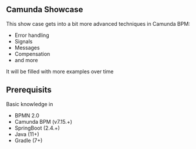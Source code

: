 ## Camunda Showcase
This show case gets into a bit more advanced techniques in Camunda BPM:

- Error handling
- Signals
- Messages
- Compensation
- and more

It will be filled with more examples over time

## Prerequisits
Basic knowledge in
- BPMN 2.0
- Camunda BPM (v7.15.+)
- SpringBoot (2.4.+)
- Java (11+)
- Gradle (7+)
